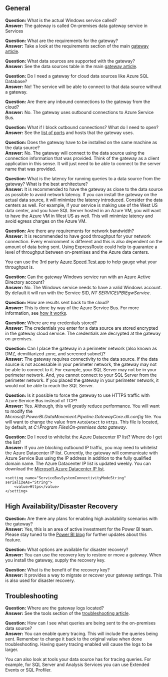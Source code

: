 ## General

**Question:** What is the actual Windows service called?  
**Answer:** The gateway is called On-premises data gateway service in Services

**Question:** What are the requirements for the gateway?  
**Answer:** Take a look at the requirements section of the main [gateway article](powerbi-gateway-onprem.md).

**Question:** What data sources are supported with the gateway?  
**Answer:** See the data sources table in the main [gateway article](powerbi-gateway-onprem.md).

**Question:** Do I need a gateway for cloud data sources like Azure SQL Database?  
**Answer:** No! The service will be able to connect to that data source without a gateway.

**Question:** Are there any inbound connections to the gateway from the cloud?  
**Answer:** No. The gateway uses outbound connections to Azure Service Bus.

**Question:** What if I block outbound connections? What do I need to open?  
**Answer:** See the [list of ports](powerbi-gateway-onprem.md#ports) and hosts that the gateway uses.

**Question:** Does the gateway have to be installed on the same machine as the data source?  
**Answer:** No. The gateway will connect to the data source using the connection information that was provided. Think of the gateway as a client application in this sense. It will just need to be able to connect to the server name that was provided.

**Question:** What is the latency for running queries to a data source from the gateway? What is the best architecture?  
**Answer:** It is recommended to have the gateway as close to the data source as possible to avoid network latency. If you can install the gateway on the actual data source, it will minimize the latency introduced. Consider the data centers as well. For example, if your service is making use of the West US data center, and you have SQL Server hosted in an Azure VM, you will want to have the Azure VM in West US as well. This will minimize latency and avoid egress charges on the Azure VM.

**Question:** Are there any requirements for network bandwidth?  
**Answer:** It is recommended to have good throughput for your network connection. Every environment is different and this is also dependent on the amount of data being sent. Using ExpressRoute could help to guarantee a level of throughput between on-premises and the Azure data centers.

You can use the 3rd party [Azure Speed Test app](http://azurespeedtest.azurewebsites.net/) to help gauge what your throughput is.

**Question:** Can the gateway Windows service run with an Azure Active Directory account?  
**Answer:** No. The Windows service needs to have a valid Windows account. By default it will run with the Service SID, *NT SERVICE\PBIEgwService*.

**Question:** How are results sent back to the cloud?  
**Answer:** This is done by way of the Azure Service Bus. For more information, see [how it works](powerbi-gateway-onprem.md#how-the-gateway-works).

**Question:** Where are my credentials stored?  
**Answer:** The credentials you enter for a data source are stored encrypted in the gateway cloud service. The credentials are decrypted at the gateway on-premises.

**Question:** Can I place the gateway in a perimeter network (also known as DMZ, demilitarized zone, and screened subnet)?  
**Answer:** The gateway requires connectivity to the data source. If the data source is not accessable in your perimeter network, the gateway may not be able to connect to it. For example, your SQL Server may not be in your perimeter network. And, you cannot connect to your SQL Server from the perimeter network. If you placed the gateway in your perimeter network, it would not be able to reach the SQL Server.

**Question:** Is it possible to force the gateway to use HTTPS traffic with Azure Service Bus instead of TCP?  
**Answer:** Yes. Although, this will greatly reduce performance. You will want to modify the *Microsoft.PowerBI.DataMovement.Pipeline.GatewayCore.dll.config* file. You will want to change the value from `AutoDetect` to `Https`. This file is located, by default, at *C:\Program Files\On-premises data gateway*.

**Question:** Do I need to whitelist the Azure Datacenter IP list? Where do I get the list?  
**Answer:** If you are blocking outbound IP traffic, you may need to whitelist the Azure Datacenter IP list. Currently, the gateway will communicate with Azure Service Bus using the IP address in addition to the fully qualified domain name. The Azure Datacenter IP list is updated weekly. You can download the [Microsoft Azure Datacenter IP list](https://www.microsoft.com/download/details.aspx?id=41653).

```
<setting name="ServiceBusSystemConnectivityModeString" serializeAs="String">
    <value>Https</value>
</setting>
```

## High Availability/Disaster Recovery

**Question:** Are there any plans for enabling high availability scenarios with the gateway?  
**Answer:** Yes, this is an area of active investment for the Power BI team. Please stay tuned to the [Power BI blog](https://powerbi.microsoft.com/blog/) for further updates about this feature.

**Question:** What options are available for disaster recovery?  
**Answer:** You can use the recovery key to restore or move a gateway. When you install the gateway, supply the recovery key.

**Question:** What is the benefit of the recovery key?  
**Answer:** It provides a way to migrate or recover your gateway settings. This is also used for disaster recovery.

## Troubleshooting

**Question:** Where are the gateway logs located?  
**Answer:** See the tools section of the [troubleshooting article](powerbi-gateway-onprem-tshoot.md#tools).

**Question:** How can I see what queries are being sent to the on-premises data source?  
**Answer:** You can enable query tracing.  This will include the queries being sent. Remember to change it back to the original value when done troubleshooting. Having query tracing enabled will cause the logs to be larger.

You can also look at tools your data source has for tracing queries. For example, for SQL Server and Analysis Services you can use Extended Events or SQL Profiler.
